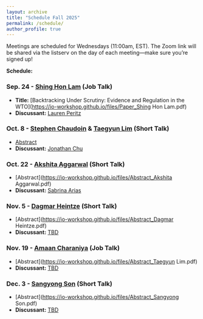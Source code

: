 ```yaml
---
layout: archive
title: "Schedule Fall 2025"
permalink: /schedule/
author_profile: true
---
```

Meetings are scheduled for Wednesdays (11:00am, EST).
The Zoom link will be shared via the listserv on the day of each meeting—make sure you’re signed up!

**Schedule:**

### Sep. 24 - [Shing Hon Lam](https://shinghon.github.io) (Job Talk)

- **Title:** [Backtracking Under Scrutiny: Evidence and Regulation in the WTO](https://io-workshop.github.io/files/Paper_Shing Hon Lam.pdf)
- **Discussant:** [Lauren Peritz](https://laurenperitz.ucdavis.edu)

### Oct. 8 - [Stephen Chaudoin](https://www.stephenchaudoin.com) & [Taegyun Lim](https://sites.google.com/g.harvard.edu/taegyunlim) (Short Talk)

- [Abstract](https://io-workshop.github.io/files/Paper_chaudoin_lim.pdf)
- **Discussant:** [Jonathan Chu](https://www.jonathanchu.org)
 
### Oct. 22 - [Akshita Aggarwal](https://politicalscience.columbian.gwu.edu/akshita-aggarwal) (Short Talk)

- [Abstract](https://io-workshop.github.io/files/Abstract_Akshita Aggarwal.pdf)
- **Discussant:** [Sabrina Arias]()
 
### Nov. 5 - [Dagmar Heintze](https://epps.utdallas.edu/phd-students/dagmar-heintze/) (Short Talk)

- [Abstract](https://io-workshop.github.io/files/Abstract_Dagmar Heintze.pdf)
- **Discussant:** [TBD]()
 
### Nov. 19 - [Amaan Charaniya](https://polisci.wustl.edu/people/amaan-charaniya) (Job Talk)

- [Abstract](https://io-workshop.github.io/files/Abstract_Taegyun Lim.pdf)
- **Discussant:** [TBD]()
 
### Dec. 3 - [Sangyong Son](https://sangyongson.com) (Short Talk)

- [Abstract](https://io-workshop.github.io/files/Abstract_Sangyong Son.pdf)
- **Discussant:** [TBD]()
 




<!--
**Schedule:**

Format Sample (abstrct/discussant)
### Apr. 22 - [Betul Ozturan](https://x.com/betulrozturan) (Short Talk)

- [Abstract](https://io-workshop.github.io/files/Ozturan_abstract_2025.pdf)
- **Discussant:** [Chelsea Johnson](https://cbj913.wixsite.com/drchelseajohnson)

---

Format Sample (title/paper/discussant)
### May 6 - [Ye June Jung](https://www.yejunejungpoli.com) (Practice Job Talk)

- **Title:** [Illiberal Human Rights Norms in Trade and the Effectiveness of Western Conditionalities](https://io-workshop.github.io/files/Jung_Ap28.pdf)
- **Discussant:** [Brian Greenhill](https://briangreenhill.com/)



---
-->